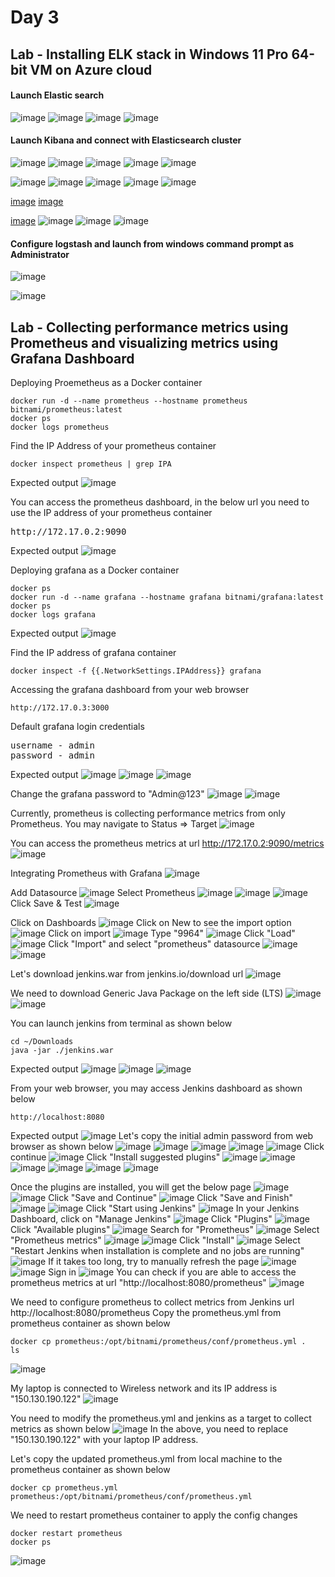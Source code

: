 # Day 3

## Lab - Installing ELK stack in Windows 11 Pro 64-bit VM on Azure cloud
#### Launch Elastic search
![image](https://github.com/user-attachments/assets/4365bb19-93c2-4496-9a78-368d8acbd984)
![image](https://github.com/user-attachments/assets/f45f3427-153b-4502-b348-03027ccf8396)
![image](https://github.com/user-attachments/assets/f25e4eba-59e8-446f-9bb3-7255031c4195)
![image](https://github.com/user-attachments/assets/84becbdc-aa2a-42a3-9bd3-217341cae8e4)

#### Launch Kibana and connect with Elasticsearch cluster
![image](https://github.com/user-attachments/assets/866bdc08-2cfe-4751-8507-09288ba06aee)
![image](https://github.com/user-attachments/assets/1dcaef2a-0408-47a3-9454-918c337245c3)
![image](https://github.com/user-attachments/assets/912b1e07-fa69-4138-8a20-1154993f9b4c)
![image](https://github.com/user-attachments/assets/5ed40b68-5dd5-42e9-802f-65e1813cdffb)
![image](https://github.com/user-attachments/assets/9137972e-3a83-4121-a392-651b6da3d7a5)

![image](https://github.com/user-attachments/assets/4b53c85c-fa4c-4c17-a44e-dea25a596660)
![image](https://github.com/user-attachments/assets/f10f85d9-ca23-416d-a0d2-050ae62adb24)
![image](https://github.com/user-attachments/assets/55e772d1-f8b4-46ed-a933-766894ff0190)
![image](https://github.com/user-attachments/assets/fd0af8f8-7558-4499-a526-73b4c0805531)
![image](https://github.com/user-attachments/assets/a964561f-29cf-41a6-b39e-6db97672df23)

[image](https://github.com/user-attachments/assets/24e6484a-db61-4392-b1d8-33eed4aa7e39)
[image](https://github.com/user-attachments/assets/d95b31d5-be87-4fc4-935d-2a0b29bd7e60)

[image](https://github.com/user-attachments/assets/76530417-b07c-47ca-9531-dccb7d16a8c7)
![image](https://github.com/user-attachments/assets/f7385f6c-df86-4a77-b260-5d11126763b0)
![image](https://github.com/user-attachments/assets/92c0d751-fe29-4b33-be60-35b0cdd5e6ba)
![image](https://github.com/user-attachments/assets/19396b21-0c58-4df8-9499-07f19f78aae7)

#### Configure logstash and launch from windows command prompt as Administrator
![image](https://github.com/user-attachments/assets/c6179dfc-a289-487e-af5a-f85f6597f589)

![image](https://github.com/user-attachments/assets/4323905a-ff1b-4f17-a453-fe6b59bfeecf)

## Lab - Collecting performance metrics using Prometheus and visualizing metrics using Grafana Dashboard

Deploying Proemetheus as a Docker container
```
docker run -d --name prometheus --hostname prometheus bitnami/prometheus:latest
docker ps
docker logs prometheus
```

Find the IP Address of your prometheus container
```
docker inspect prometheus | grep IPA
```
Expected output
![image](https://github.com/user-attachments/assets/835682a7-e2a0-463d-bd83-81176bae4e42)


You can access the prometheus dashboard, in the below url you need to use the IP address of your prometheus container
<pre>
http://172.17.0.2:9090  
</pre>

Expected output
![image](https://github.com/user-attachments/assets/df80f7cc-43ed-4024-b21c-c61e9a3a32bb)

Deploying grafana as a Docker container
```
docker ps
docker run -d --name grafana --hostname grafana bitnami/grafana:latest
docker ps
docker logs grafana
```

Expected output
![image](https://github.com/user-attachments/assets/de718f29-cc09-464a-9ae8-a24481033a18)

Find the IP address of grafana container
```
docker inspect -f {{.NetworkSettings.IPAddress}} grafana
```

Accessing the grafana dashboard from your web browser
```
http://172.17.0.3:3000
```
Default grafana login credentials
<pre>
username - admin
password - admin
</pre>

Expected output
![image](https://github.com/user-attachments/assets/0486fcc4-aab3-4d94-93de-193b600f0b3d)
![image](https://github.com/user-attachments/assets/5d141d12-f44e-48d3-b709-2e3b4ed42d50)
![image](https://github.com/user-attachments/assets/832f3117-cb59-4ac3-b3e6-cb72be18f465)

Change the grafana password to "Admin@123"
![image](https://github.com/user-attachments/assets/53b64a96-3d89-4772-8c50-f2e1f02d261b)
![image](https://github.com/user-attachments/assets/a39f7836-3e42-435b-8257-699b1e6c99c1)


Currently, prometheus is collecting performance metrics from only Prometheus. You may navigate to Status => Target
![image](https://github.com/user-attachments/assets/2a404118-710a-45f7-8068-bb274cc45467)

You can access the prometheus metrics at url http://172.17.0.2:9090/metrics
![image](https://github.com/user-attachments/assets/b64c4670-8605-411f-885c-d6c393843afa)

Integrating Prometheus with Grafana
![image](https://github.com/user-attachments/assets/2eeda054-bee0-45a2-9332-e9d5b3c24e79)

Add Datasource
![image](https://github.com/user-attachments/assets/c098b4d8-638a-4dcb-90fa-d62964de4be0)
Select Prometheus
![image](https://github.com/user-attachments/assets/d168b20b-d764-4e76-8708-219f81666ee6)
![image](https://github.com/user-attachments/assets/198bb162-76d6-401f-8e8a-5e9c9f2ccff6)
![image](https://github.com/user-attachments/assets/bb96cea9-9d55-4add-a3eb-0cf2eef651b7)
Click Save & Test
![image](https://github.com/user-attachments/assets/1f2468da-998d-491e-a726-89c6908a56df)

Click on Dashboards
![image](https://github.com/user-attachments/assets/3711d7f3-65c2-4ca8-9ce6-4bad6ff9d544)
Click on New to see the import option
![image](https://github.com/user-attachments/assets/12ac50d6-0ad5-4822-b13d-136b3c0d3af0)
Click on import
![image](https://github.com/user-attachments/assets/b33a565a-bdf3-4a76-8bd6-d53c6c757933)
Type "9964"
![image](https://github.com/user-attachments/assets/983cd2e2-22b2-4af9-8947-6f404ef28f36)
Click "Load"
![image](https://github.com/user-attachments/assets/6876cc0a-8175-4117-805d-7dd64ac976f0)
Click "Import" and select "prometheus" datasource
![image](https://github.com/user-attachments/assets/a542860e-37cf-4757-b0a4-0864bcd8225b)
![image](https://github.com/user-attachments/assets/c74ac9f4-2844-4b58-a11e-71b9bc56e92e)

Let's download jenkins.war from jenkins.io/download url
![image](https://github.com/user-attachments/assets/86c7b1df-991d-47f5-a565-af9c0bc7f690)

We need to download Generic Java Package on the left side (LTS)
![image](https://github.com/user-attachments/assets/fc841344-e502-44e0-abf0-2bce72e3da37)
![image](https://github.com/user-attachments/assets/c4efdcc8-d986-4930-9f21-853c75c51638)

You can launch jenkins from terminal as shown below
```
cd ~/Downloads
java -jar ./jenkins.war
```

Expected output
![image](https://github.com/user-attachments/assets/0485aa4f-37b1-422f-a860-774b98ede6d5)
![image](https://github.com/user-attachments/assets/fa082004-14b6-44e2-b9b7-6a533a90d67d)
![image](https://github.com/user-attachments/assets/6d5bec55-cedd-4b30-815c-4c5bd17d13d9)

From your web browser, you may access Jenkins dashboard as shown below
```
http://localhost:8080
```

Expected output
![image](https://github.com/user-attachments/assets/0901a956-f890-4aa4-a71e-8bcf80290c32)
Let's copy the initial admin password from web browser as shown below
![image](https://github.com/user-attachments/assets/53383580-788f-4fec-a3e8-902058ca348a)
![image](https://github.com/user-attachments/assets/692c1c4d-7ed4-4333-a5df-d6ce4168999b)
![image](https://github.com/user-attachments/assets/8c20237e-b7e9-4bc0-91b4-f5cffd54c726)
![image](https://github.com/user-attachments/assets/f3e222af-6aa5-4bcc-a013-8af7751ae508)
![image](https://github.com/user-attachments/assets/bc77ac13-f1e1-4331-8e19-a34d63a4f114)
Click continue
![image](https://github.com/user-attachments/assets/ff3bd6d5-9e31-40e2-8e1e-eec019a7cc60)
Click "Install suggested plugins"
![image](https://github.com/user-attachments/assets/24a7b089-580e-4aad-9120-0500937a9d5a)
![image](https://github.com/user-attachments/assets/c7fb692a-9d2f-4823-8f79-30cc16b1799d)
![image](https://github.com/user-attachments/assets/0b41baa3-1c09-43ed-a427-15fe8b7d126a)
![image](https://github.com/user-attachments/assets/c8304147-7274-477b-8f22-04290f51a45c)
![image](https://github.com/user-attachments/assets/5205ff0c-dd18-4f7a-992f-f16152e07b3e)
![image](https://github.com/user-attachments/assets/b3de7f13-4014-4e6f-8fbb-10a700108689)

Once the plugins are installed, you will get the below page
![image](https://github.com/user-attachments/assets/ba9a9f5d-cc68-4abb-bb31-847e0ad1c74e)
![image](https://github.com/user-attachments/assets/b4926650-570e-4b01-b0ff-5351354709c8)
Click "Save and Continue"
![image](https://github.com/user-attachments/assets/21caacaf-de00-4109-abe2-a6d1b45b1d39)
Click "Save and Finish"
![image](https://github.com/user-attachments/assets/4aff5dfa-cc82-4d20-a028-749adf1c12e1)
![image](https://github.com/user-attachments/assets/cd25555d-be88-49bd-90a6-7bfb6108f726)
Click "Start using Jenkins"
![image](https://github.com/user-attachments/assets/1afb669c-e198-4bdf-89c4-7256016e816b)
In your Jenkins Dashboard, click on "Manage Jenkins"
![image](https://github.com/user-attachments/assets/610eae2a-75f2-46b2-ab89-0cee633d9d8b)
Click "Plugins"
![image](https://github.com/user-attachments/assets/7a011021-1a9d-4910-8bf4-1847399258c7)
Click "Available plugins"
![image](https://github.com/user-attachments/assets/0fe823aa-77bd-4a6f-a1d7-6d226fe3afbd)
Search for "Prometheus"
![image](https://github.com/user-attachments/assets/2ab0f525-ac5c-4771-a065-bd96a976acb1)
Select "Prometheus metrics"
![image](https://github.com/user-attachments/assets/25445490-b0e6-4883-bc12-c1d48293b8ce)
![image](https://github.com/user-attachments/assets/350ce556-5104-4814-8b68-19eeae5a075c)
Click "Install" 
![image](https://github.com/user-attachments/assets/609c1d50-ae13-4e6a-a7f0-3177bfbb2781)
Select "Restart Jenkins when installation is complete and no jobs are running"
![image](https://github.com/user-attachments/assets/5ebb1bde-e41e-433a-a0a8-81e8d83b6f24)
If it takes too long, try to manually refresh the page
![image](https://github.com/user-attachments/assets/648a1eed-74ec-45ec-808c-5454c6ab26d0)
![image](https://github.com/user-attachments/assets/3b7d9b32-3082-46d5-acf0-dca55f42a424)
Sign in
![image](https://github.com/user-attachments/assets/a9f818ba-acdc-42f2-b8c0-202e36b2bc8d)
You can check if you are able to access the prometheus metrics at url "http://localhost:8080/prometheus"
![image](https://github.com/user-attachments/assets/e357f4af-0aeb-4231-bce3-861a41063ea8)


We need to configure prometheus to collect metrics from Jenkins url http://localhost:8080/prometheus
Copy the prometheus.yml from prometheus container as shown below
```
docker cp prometheus:/opt/bitnami/prometheus/conf/prometheus.yml .
ls
```
![image](https://github.com/user-attachments/assets/277c1ffd-ed53-45eb-bfb4-f1a4b290368b)

My laptop is connected to Wireless network and its IP address is "150.130.190.122"
![image](https://github.com/user-attachments/assets/a7e560d7-49eb-41d8-8fbc-4aebbcdbc91f)

You need to modify the prometheus.yml and jenkins as a target to collect metrics as shown below
![image](https://github.com/user-attachments/assets/0df50a01-561e-413e-82b7-c93ce4fdf900)
In the above, you need to replace "150.130.190.122" with your laptop IP address.

Let's copy the updated prometheus.yml from local machine to the prometheus container as shown below
```
docker cp prometheus.yml prometheus:/opt/bitnami/prometheus/conf/prometheus.yml
```

We need to restart prometheus container to apply the config changes
```
docker restart prometheus
docker ps
```
![image](https://github.com/user-attachments/assets/98481e44-1216-4532-a4d1-ed25b822ceb5)
